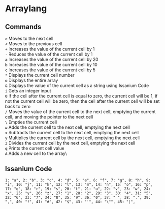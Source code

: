 # Arraylang

## Commands
`>` Moves to the next cell\
`<` Moves to the previous cell\
`+` Increases the value of the current cell by 1\
`-` Reduces the value of the current cell by 1\
`a` Increases the value of the current cell by 20\
`b` Increases the value of the current cell by 10\
`c` Increases the value of the current cell by 5\
`*` Displays the current cell number\
`o` Displays the entire array\
`&` Displays the value of the current cell as a string using Issanium Code\
`i` Gets an integer input\
`0` If the cell after the current cell is equal to zero, the current cell will be 1, if not the current cell will be zero, then the cell after the current cell will be set back to zero\
`/` Moves the value of the current cell to the next cell, emptying the current cell, and moving the pointer to the next cell\
`\` Empties the current cell\
`w` Adds the current cell to the next cell, emptying the next cell\
`x` Subtracts the current cell to the next cell, emptying the next cell\
`y` Multiplies the current cell by the next cell, emptying the next cell\
`z` Divides the current cell by the next cell, emptying the next cell\
`q` Prints the current cell value\
`A` Adds a new cell to the array\

## Issanium Code
`
1: "a", 2: "b", 3: "c",
4: "d", 5: "e", 6: "f",
7: "g", 8: "h", 9: "i",
10: "j", 11: "k", 12: "l",
13: "m", 14: "n", 15: "o",
16: "p", 17: "q", 18: "r",
19: "s", 20: "t", 21: "u",
22: "v", 23: "w", 24: "x",
25: "y", 26: "z", 27: "1",
28: "2", 29: "3", 30: "4",
31: "5", 32: "6", 33: "7",
34: "8", 35: "9", 36: "0",
37: " ", 38: ".", 39: ",",
40: "!", 41: "#", 42: "$",
43: "'", 44: "\"", 45: "|",
`

